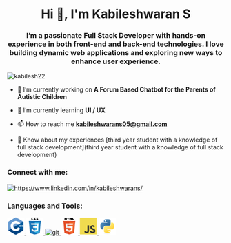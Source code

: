 <h1 align="center">Hi 👋, I'm Kabileshwaran S</h1>
<h3 align="center">I’m a passionate Full Stack Developer with hands-on experience in both front-end and back-end technologies. I love building dynamic web applications and exploring new ways to enhance user experience.</h3>

<p align="left"> <img src="https://komarev.com/ghpvc/?username=kabilesh22&label=Profile%20views&color=0e75b6&style=flat" alt="kabilesh22" /> </p>

- 🔭 I’m currently working on **A Forum Based Chatbot for the Parents of Autistic Children**

- 🌱 I’m currently learning **UI / UX**

- 📫 How to reach me **kabileshwarans05@gmail.com**

- 📄 Know about my experiences [third year student with a knowledge of full stack development](third year student with a knowledge of full stack development)

<h3 align="left">Connect with me:</h3>
<p align="left">
<a href="https://linkedin.com/in/https://www.linkedin.com/in/kabileshwarans/" target="blank"><img align="center" src="https://raw.githubusercontent.com/rahuldkjain/github-profile-readme-generator/master/src/images/icons/Social/linked-in-alt.svg" alt="https://www.linkedin.com/in/kabileshwarans/" height="30" width="40" /></a>
</p>

<h3 align="left">Languages and Tools:</h3>
<p align="left"> <a href="https://www.w3schools.com/cpp/" target="_blank" rel="noreferrer"> <img src="https://raw.githubusercontent.com/devicons/devicon/master/icons/cplusplus/cplusplus-original.svg" alt="cplusplus" width="40" height="40"/> </a> <a href="https://www.w3schools.com/css/" target="_blank" rel="noreferrer"> <img src="https://raw.githubusercontent.com/devicons/devicon/master/icons/css3/css3-original-wordmark.svg" alt="css3" width="40" height="40"/> </a> <a href="https://git-scm.com/" target="_blank" rel="noreferrer"> <img src="https://www.vectorlogo.zone/logos/git-scm/git-scm-icon.svg" alt="git" width="40" height="40"/> </a> <a href="https://www.w3.org/html/" target="_blank" rel="noreferrer"> <img src="https://raw.githubusercontent.com/devicons/devicon/master/icons/html5/html5-original-wordmark.svg" alt="html5" width="40" height="40"/> </a> <a href="https://developer.mozilla.org/en-US/docs/Web/JavaScript" target="_blank" rel="noreferrer"> <img src="https://raw.githubusercontent.com/devicons/devicon/master/icons/javascript/javascript-original.svg" alt="javascript" width="40" height="40"/> </a> <a href="https://www.python.org" target="_blank" rel="noreferrer"> <img src="https://raw.githubusercontent.com/devicons/devicon/master/icons/python/python-original.svg" alt="python" width="40" height="40"/> </a> </p>
